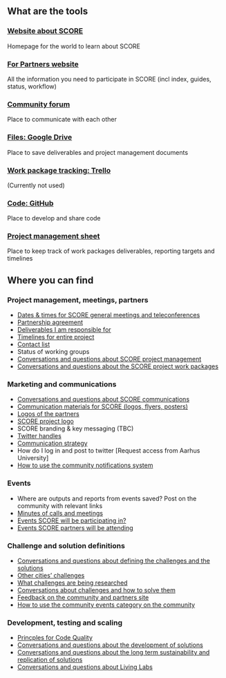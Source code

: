 ## What are the tools

### [Website about SCORE](http://northsearegion.eu/score)

Homepage for the world to learn about SCORE 

### [For Partners website](http://score.partners/)

All the information you need to participate in SCORE (incl index, guides, status, workflow)

### [Community forum](https://score.community/)

Place to communicate with each other

### [Files: Google Drive](https://drive.google.com/drive/folders/0B_auLtDQpnPSWi1KdWJHaEhyUTg)

Place to save deliverables and project management documents

### [Work package tracking: Trello](https://trello.com/b/sXyp7Yb1/score-general)

(Currently not used)

### [Code: GitHub](https://github.com/score-partners)

Place to develop and share code

### [Project management sheet](https://drive.google.com/open?id=11sLQA2fUnOnImzHoXHQuAa8HfGA8MN3fATlHlMvqT6c)

Place to keep track of work packages deliverables, reporting targets and timelines

## Where you can find

### Project management, meetings, partners

* [Dates & times for SCORE general meetings and teleconferences](https://drive.google.com/drive/folders/1Az0HaQP5zGSIk1jlsftmITsSJWb5ntN4)
* [Partnership agreement](https://drive.google.com/open?id=0B_auLtDQpnPSUlczY2ZkQzFtSDg)
* [Deliverables I am responsible for](https://docs.google.com/spreadsheets/d/11sLQA2fUnOnImzHoXHQuAa8HfGA8MN3fATlHlMvqT6c/edit#gid=1899654704)
* [Timelines for entire project](https://docs.google.com/spreadsheets/d/11sLQA2fUnOnImzHoXHQuAa8HfGA8MN3fATlHlMvqT6c/edit#gid=1899654704)
* [Contact list](https://drive.google.com/open?id=1fAv9HC1QhA7HBqc64Tnxlymm3CsIC-J4tWkyHP-nagU)
* Status of working groups
* [Conversations and questions about SCORE project management](https://score.community/c/work-packages/project-management)
* [Conversations and questions about the SCORE project work packages](https://score.community/c/work-packages)

### Marketing and communications

* [Conversations and questions about SCORE communications](https://score.community/c/work-packages/communication)
* [Communication materials for SCORE (logos, flyers, posters)](https://drive.google.com/open?id=12x_kePC1FDFsa7bIhRgZEITDcjF02ly9)
* [Logos of the partners](https://drive.google.com/open?id=1kesP1dYrl9A9ta3KuB3UPgsa8y-O3pX7)
* [SCORE project logo](https://drive.google.com/open?id=1VZ2RG_A3rZKd9KNB9EJwqb-WsU-tRmsr)
* SCORE branding & key messaging (TBC)
* [Twitter handles](https://docs.google.com/spreadsheets/d/1wlijZ7soZfMOZZ6bLlpO72uG7UTvNy1jZ80nbJe13z4/edit#gid=1673019241)
* [Communication strategy](https://drive.google.com/open?id=15T_kU64ACstPyZb1HlvwqStwgGkguI2W)
* How do I log in and post to twitter [Request access from Aarhus University]
* [How to use the community notifications system](http://score.partners/guides/community-notifications.html)

### Events

* Where are outputs and reports from events saved? Post on the community with relevant links
* [Minutes of calls and meetings](https://drive.google.com/open?id=1yJ9bKCz3uhGGhx_othd09Bpq_afyyPPl)
* [Events SCORE will be participating in?](https://score.community/c/events/l/agenda)
* [Events SCORE partners will be attending](https://score.community/c/events/l/agenda)

### Challenge and solution definitions

* [Conversations and questions about defining the challenges and the solutions](https://score.community/c/work-packages/challenges-and-solutions)
* [Other cities’ challenges](https://docs.google.com/spreadsheets/d/1xaikhivpKiXqctTN3Rb6pvz8oB6T9EGcIloBYLDaO5Y/edit#gid=0)
* [What challenges are being researched](https://score.community/c/working-groups)
* [Conversations about challenges and how to solve them](https://score.community/c/working-groups)
* [Feedback on the community and partners site](https://score.community/c/meta)
* [How to use the community events category on the community](http://score.partners/guides/community-events-category.html)

### Development, testing and scaling

* [Princples for Code Quality](https://github.com/score-partners/quality-code)
* [Conversations and questions about the development of solutions](https://score.community/c/work-packages/solution-development)
* [Conversations and questions about the long term sustainability and replication of solutions](https://score.community/c/work-packages/scale-up)
* [Conversations and questions about Living Labs](https://score.community/c/work-packages/living-labs)

